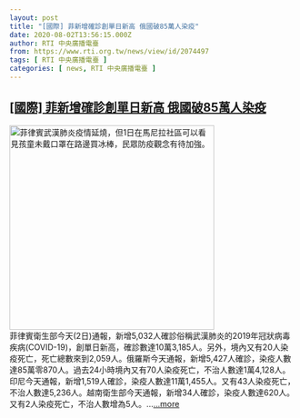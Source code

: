 ```yaml
---
layout: post
title: "[國際] 菲新增確診創單日新高 俄國破85萬人染疫"
date: 2020-08-02T13:56:15.000Z
author: RTI 中央廣播電臺
from: https://www.rti.org.tw/news/view/id/2074497
tags: [ RTI 中央廣播電臺 ]
categories: [ news, RTI 中央廣播電臺 ]
---
```

<!--1596376575000-->
[[國際] 菲新增確診創單日新高 俄國破85萬人染疫](https://www.rti.org.tw/news/view/id/2074497)
------

<div>
<img src="https://static.rti.org.tw/assets/thumbnails/2020/07/28/20200728000130M.jpg" width="360" alt="菲律賓武漢肺炎疫情延燒，但1日在馬尼拉社區可以看見孩童未戴口罩在路邊買冰棒，民眾防疫觀念有待加強。" title="菲律賓武漢肺炎疫情延燒，但1日在馬尼拉社區可以看見孩童未戴口罩在路邊買冰棒，民眾防疫觀念有待加強。"><br>菲律賓衛生部今天(2日)通報，新增5,032人確診俗稱武漢肺炎的2019年冠狀病毒疾病(COVID-19)，創單日新高，確診數達10萬3,185人。另外，境內又有20人染疫死亡，死亡總數來到2,059人。俄羅斯今天通報，新增5,427人確診，染疫人數達85萬零870人。過去24小時境內又有70人染疫死亡，不治人數達1萬4,128人。印尼今天通報，新增1,519人確診，染疫人數達11萬1,455人。又有43人染疫死亡，不治人數達5,236人。越南衛生部今天通報，新增34人確診，染疫人數達620人。又有2人染疫死亡，不治人數增為5人。...<a target="_blank" href="https://www.rti.org.tw/news/view/id/2074497">...more</a>
</div>
